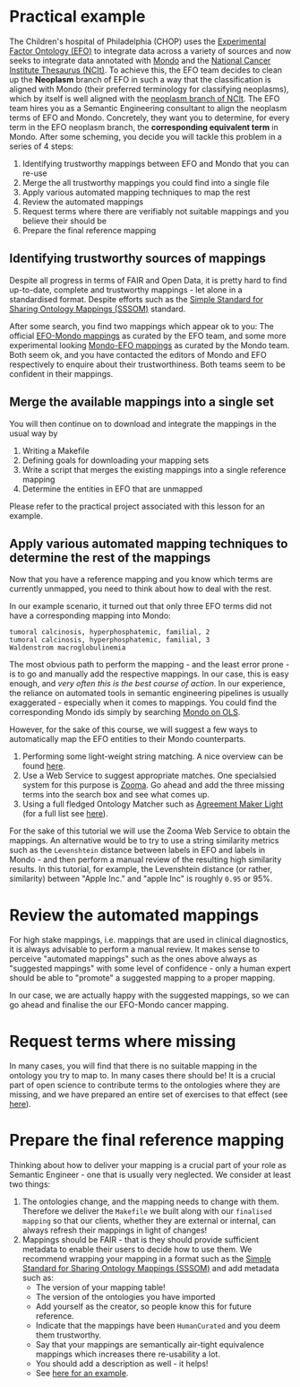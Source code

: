 # Practical example

The Children's hospital of Philadelphia (CHOP) uses the [Experimental Factor Ontology (EFO)](https://www.ebi.ac.uk/efo/) to integrate data across a variety of sources and now seeks to integrate data annotated with [Mondo](https://mondo.monarchinitiative.org/) and the [National Cancer Institute Thesaurus (NCIt)](https://ncithesaurus.nci.nih.gov/ncitbrowser/). To achieve this, the EFO team decides to clean up the __Neoplasm__ branch of EFO in such a way that the classification is aligned with Mondo (their preferred terminology for classifying neoplasms), which by itself is well aligned with the [neoplasm branch of NCIt](https://www.ebi.ac.uk/ols/ontologies/ncit/terms?iri=http%3A%2F%2Fpurl.obolibrary.org%2Fobo%2FNCIT_C3262). The EFO team hires you as a Semantic Engineering consultant to  align the neoplasm terms of EFO and Mondo. Concretely, they want you to determine, for every term in the EFO neoplasm branch, the **corresponding equivalent term** in Mondo. After some scheming, you decide you will tackle this problem in a series of 4 steps:
1. Identifying trustworthy mappings between EFO and Mondo that you can re-use
1. Merge the all trustworthy mappings you could find into a single file
1. Apply various automated mapping techniques to map the rest
1. Review the automated mappings
1. Request terms where there are verifiably not suitable mappings and you believe their should be
1. Prepare the final reference mapping

## Identifying trustworthy sources of mappings
Despite all progress in terms of FAIR and Open Data, it is pretty hard to find up-to-date, complete and trustworthy mappings - let alone in a standardised format. Despite efforts such as the [Simple Standard for Sharing Ontology Mappings (SSSOM)](https://github.com/mapping-commons/SSSOM/blob/master/SSSOM.md) standard.

After some search, you find two mappings which appear ok to you: The official [EFO-Mondo mappings](https://github.com/EBISPOT/efo/blob/master/src/ontology/components/mondo_efo_mappings.tsv) as curated by the EFO team, and some more experimental looking [Mondo-EFO mappings](https://github.com/monarch-initiative/mondo/tree/sssom-rewrite/src/ontology/mappings) as curated by the Mondo team. Both seem ok, and you have contacted the editors of Mondo and EFO respectively to enquire about their trustworthiness. Both teams seem to be confident in their mappings.

## Merge the available mappings into a single set
You will then continue on to download and integrate the mappings in the usual way by
1. Writing a Makefile
2. Defining goals for downloading your mapping sets
3. Write a script that merges the existing mappings into a single reference mapping
4. Determine the entities in EFO that are unmapped

Please refer to the practical project associated with this lesson for an example.

## Apply various automated mapping techniques to determine the rest of the mappings
Now that you have a reference mapping and you know which terms are currently unmapped, you need to think about how to deal with the rest.

In our example scenario, it turned out that only three EFO terms did not have a corresponding mapping into Mondo:

```
tumoral calcinosis, hyperphosphatemic, familial, 2
tumoral calcinosis, hyperphosphatemic, familial, 3
Waldenstrom macroglobulinemia
```

The most obvious path to perform the mapping - and the least error prone - is to go and manually add the respective mappings. In our case, this is easy enough, and _very often this is the best course of action_. In our experience, the reliance on automated tools in semantic engineering pipelines is usually exaggerated - especially when it comes to mappings. You could find the corresponding Mondo ids simply by searching [Mondo on OLS](https://www.ebi.ac.uk/ols/ontologies/mondo).

However, for the sake of this course, we will suggest a few ways to automatically map the EFO entities to their Mondo counterparts.

1. Performing some light-weight string matching. A nice overview can be found [here](https://www.datacamp.com/community/tutorials/fuzzy-string-python).
1. Use a Web Service to suggest appropriate matches. One specialsied system for this purpose is [Zooma](https://www.ebi.ac.uk/spot/zooma/). Go ahead and add the three missing terms into the search box and see what comes up.
1. Using a full fledged Ontology Matcher such as [Agreement Maker Light](https://github.com/AgreementMakerLight/AML-Project) (for a full list see [here](mappings.md)).
 
For the sake of this tutorial we will use the Zooma Web Service to obtain the mappings. An alternative would be to try to use a string similarity metrics such as the `Levenshtein` distance between labels in EFO and labels in Mondo - and then perform a manual review of the resulting high similarity results. In this tutorial, for example, the Levenshtein distance (or rather, similarity) between "Apple Inc." and "apple Inc" is roughly `0.95` or 95%.

# Review the automated mappings
For high stake mappings, i.e. mappings that are used in clinical diagnostics, it is always advisable to perform a manual review. It makes sense to perceive "automated mappings" such as the ones above always as "suggested mappings" with some level of confidence - only a human expert should be able to "promote" a suggested mapping to a proper mapping.

In our case, we are actually happy with the suggested mappings, so we can go ahead and finalise the our EFO-Mondo cancer mapping.

# Request terms where missing
In many cases, you will find that there is no suitable mapping in the ontology you try to map to. In many cases there should be! It is a crucial part of open science to contribute terms to the ontologies where they are missing, and we have prepared an entire set of exercises to that effect (see [here](README.md)). 

# Prepare the final reference mapping
Thinking about how to deliver your mapping is a crucial part of your role as Semantic Engineer - one that is usually very neglected. We consider at least two things:
1. The ontologies change, and the mapping needs to change with them. Therefore we deliver the `Makefile` we built along with our `finalised mapping` so that our clients, whether they are external or internal, can always refresh their mappings in light of changes!
2. Mappings should be FAIR - that is they should provide sufficient metadata to enable their users to decide how to use them. We recommend wrapping your mapping in a format such as the [Simple Standard for Sharing Ontology Mappings (SSSOM)](https://github.com/mapping-commons/SSSOM/blob/master/SSSOM.md) and add metadata such as:
   - The version of your mapping table!
   - The version of the ontologies you have imported
   - Add yourself as the creator, so people know this for future reference.
   - Indicate that the mappings have been `HumanCurated` and you deem them trustworthy.
   - Say that your mappings are semantically air-tight equivalence mappings which increases there re-usability a lot.
   - You should add a description as well - it helps!
   - See [here for an example](https://github.com/monarch-initiative/mondo/blob/sssom-rewrite/src/ontology/mappings/mondo_exactmatch_doid.sssom.tsv).
